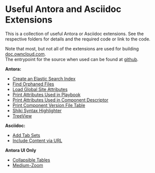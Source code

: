 # Useful Antora and Asciidoc Extensions

This is a collection of useful Antora or Asciidoc extensions.
See the respective folders for details and the required code or link to the code.

Note that most, but not all of the extensions are used for building [doc.owncloud.com](https://doc.owncloud.com).\
The entrypoint for the source when used can be found at [github](https://github.com/owncloud/docs).

**Antora:**
* [Create an Elastic Search Index](<./antora/create elastic search index/README.md>)
* [Find Orphaned Files](<./antora/find orphaned files/README.md>)
* [Load Global Site Attributes](<./antora/dynamic loading attributes/README.md>)
* [Print Attributes Used in Playbook](<./antora/print playbook attributes/README.md>)
* [Print Attributes Used in Component Descriptor](<./antora/print component attributes/README.md>)
* [Print Component Version File Table](<./antora/print component versions file table/README.md>)
* [Shiki Syntax Highlighter](<./antora/shiki syntax highlighter/README.md>)
* [TreeView](<./antora/treeview/README.md>)

**Asciidoc:**
* [Add Tab Sets](<./asciidoc/add tab sets/README.md>)
* [Include Content via URL](<./asciidoc/include content from url/README.md>)

**Antora UI Only**
* [Collapsible Tables](<./ui-only/collapsible tables/README.md>)
* [Medium-Zoom](<./ui-only/mediumzoom/README.md>)
